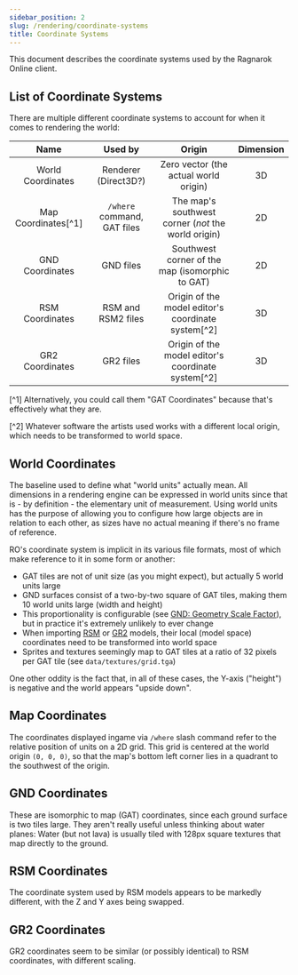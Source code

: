 ```yaml
---
sidebar_position: 2
slug: /rendering/coordinate-systems
title: Coordinate Systems
---
```


This document describes the coordinate systems used by the Ragnarok Online client.

## List of Coordinate Systems

There are multiple different coordinate systems to account for when it comes to rendering the world:

|        Name         |           Used by           |                       Origin                        | Dimension |
| :-----------------: | :-------------------------: | :-------------------------------------------------: | :-------: |
|  World Coordinates  |    Renderer (Direct3D?)     |        Zero vector (the actual world origin)        |    3D     |
| Map Coordinates[^1] | `/where` command, GAT files | The map's southwest corner (_not_ the world origin) |    2D     |
|   GND Coordinates   |          GND files          |   Southwest corner of the map (isomorphic to GAT)   |    2D     |
|   RSM Coordinates   |     RSM and RSM2 files      | Origin of the model editor's coordinate system[^2]  |    3D     |
|   GR2 Coordinates   |          GR2 files          | Origin of the model editor's coordinate system[^2]  |    3D     |

[^1] Alternatively, you could call them "GAT Coordinates" because that's effectively what they are.

[^2] Whatever software the artists used works with a different local origin, which needs to be transformed to world space.

## World Coordinates

The baseline used to define what "world units" actually mean. All dimensions in a rendering engine can be expressed in world units since that is - by definition - the elementary unit of measurement. Using world units has the purpose of allowing you to configure how large objects are in relation to each other, as sizes have no actual meaning if there's no frame of reference.

RO's coordinate system is implicit in its various file formats, most of which make reference to it in some form or another:

- GAT tiles are not of unit size (as you might expect), but actually 5 world units large
- GND surfaces consist of a two-by-two square of GAT tiles, making them 10 world units large (width and height)
- This proportionality is configurable (see [GND: Geometry Scale Factor](/file-formats/gnd#geometry-scale-factor)), but in practice it's extremely unlikely to ever change
- When importing [RSM](/file-formats/rsm) or [GR2](/file-formats/gr2) models, their local (model space) coordinates need to be transformed into world space
- Sprites and textures seemingly map to GAT tiles at a ratio of 32 pixels per GAT tile (see `data/textures/grid.tga`)

One other oddity is the fact that, in all of these cases, the Y-axis ("height") is negative and the world appears "upside down".

## Map Coordinates

The coordinates displayed ingame via `/where` slash command refer to the relative position of units on a 2D grid. This grid is centered at the world origin `(0, 0, 0)`, so that the map's bottom left corner lies in a quadrant to the southwest of the origin.

## GND Coordinates

These are isomorphic to map (GAT) coordinates, since each ground surface is two tiles large. They aren't really useful unless thinking about water planes: Water (but not lava) is usually tiled with 128px square textures that map directly to the ground.

## RSM Coordinates

The coordinate system used by RSM models appears to be markedly different, with the Z and Y axes being swapped.

## GR2 Coordinates

GR2 coordinates seem to be similar (or possibly identical) to RSM coordinates, with different scaling.
